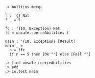 
```ucm:hide
.> builtins.merge
```

```unison
f : '{} Nat
f _ = 5

fc : '{IO, Exception} Nat
fc = unsafe.coerceAbilities f

main : '{IO, Exception} [Result]
main _ =
  n = !fc
  if n == 5 then [Ok ""] else [Fail ""]
```

```ucm
.> find unsafe.coerceAbilities
.> add
.> io.test main
```
